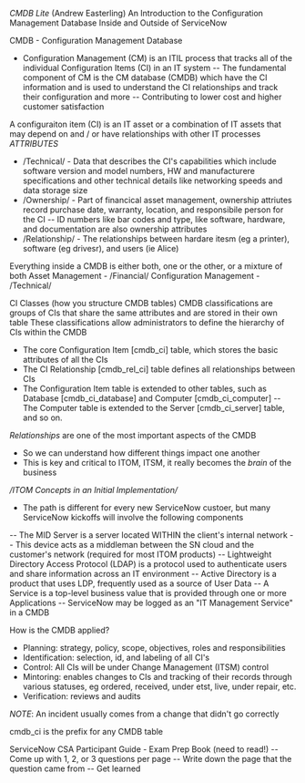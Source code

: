 *CMDB Lite* (Andrew Easterling)
An Introduction to the Configuration Management Database Inside and Outside of ServiceNow

CMDB - Configuration Management Database
- Configuration Management (CM) is an ITIL process that tracks all of the individual Configuration Items (CI) in an IT system
  -- The fundamental component of CM is the CM database (CMDB) which have the CI information and is used to understand the CI relationships and track their configuration and more
  -- Contributing to lower cost and higher customer satisfaction

A configuraiton item (CI) is an IT asset or a combination of IT assets that may depend on and / or have relationships with other IT processes
  *ATTRIBUTES*
  - /Technical/ - Data that describes the CI's capabilities which include software version and model numbers, HW and manufacturere specifications and other technical details like 
    networking speeds and data storage size
  - /Ownership/ - Part of financical asset management, ownership attriutes record purchase date, warranty, location, and responsibile person for the CI
    -- ID numbers like bar codes and type, like software, hardware, and documentation are also ownership attributes
  - /Relationship/ - The relationships between hardare itesm (eg a printer), software (eg drivesr), and users (ie Alice)

Everything inside a CMDB is either both, one or the other, or a mixture of both
Asset Management - /Financial/
Configuration Management - /Technical/

CI Classes (how you structure CMDB tables)
CMDB classifications are groups of CIs that share the same attributes and are stored in their own table
These classifications allow administrators to define the hierarchy of CIs within the CMDB

- The core Configuration Item [cmdb_ci] table, which stores the basic attributes of all the CIs
- The CI Relationship [cmdb_rel_ci] table defines all relationships between CIs
- The Configuration Item table is extended to other tables, such as Database [cmdb_ci_database] and Computer [cmdb_ci_computer]
  -- The Computer table is extended to the Server [cmdb_ci_server] table, and so on.

*Relationships* are one of the most important aspects of the CMDB
  - So we can understand how different things impact one another
  - This is key and critical to ITOM, ITSM, it really becomes the *brain* of the business

*/ITOM Concepts in an Initial Implementation/*
- The path is different for every new ServiceNow custoer, but many ServiceNow kickoffs will involve the following components

-- The MID Server is a server located WITHIN the client's internal network
  -- This device acts as a middleman between the SN cloud and the customer's network (required for most ITOM products)
-- Lightweight Directory Access Protocol (LDAP) is a protocol used to authenticate users and share information across an IT environment
  -- Active Directory is a product that uses LDP, frequently used as a source of User Data
-- A Service is a top-level business value that is provided through one or more Applications
  -- ServiceNow may be logged as an "IT Management Service" in a CMDB

How is the CMDB applied?
- Planning: strategy, policy, scope, objectives, roles and responsibilities
- Identification: selection, id, and labeling of all CI's
- Control: All CIs will be under Change Management (ITSM) control
- Mintoring: enables changes to CIs and tracking of their records through various statuses, eg ordered, received, under etst, live, under repair, etc.
- Verification: reviews and audits

*NOTE*: An incident usually comes from a change that didn't go correctly

cmdb_ci is the prefix for any CMDB table

ServiceNow CSA Participant Guide - Exam Prep Book (need to read!)
-- Come up with 1, 2, or 3 questions per page
-- Write down the page that the question came from
-- Get learned


